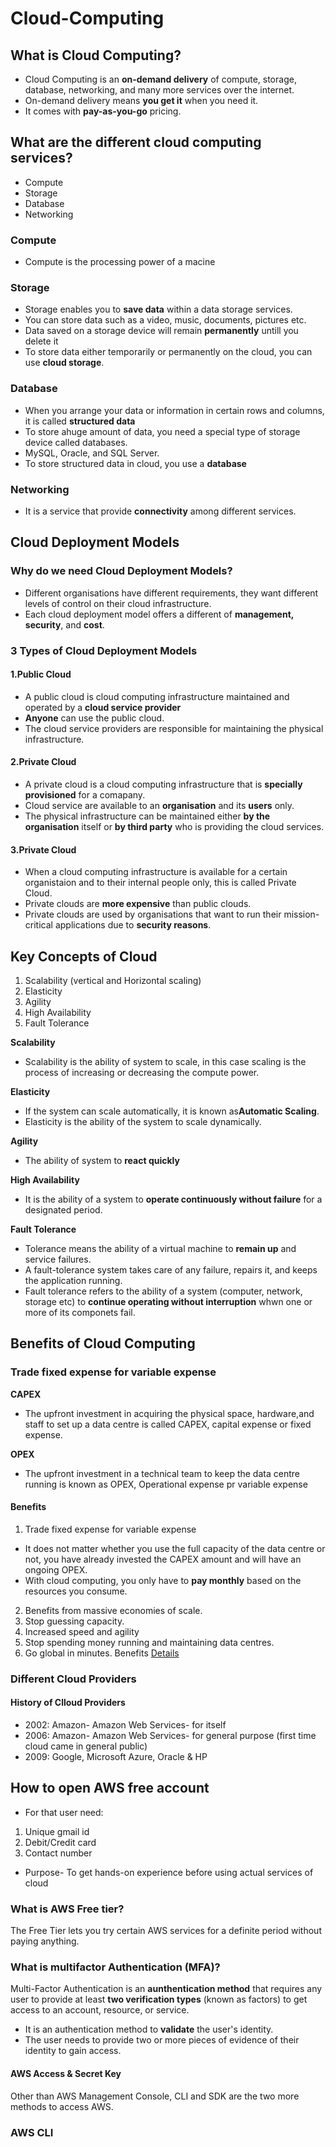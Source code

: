 # Cloud-Computing

## What is Cloud Computing?
* Cloud Computing is an **on-demand delivery** of compute, storage, database, networking, and many more services over the internet.
* On-demand delivery means **you get it** when you need it.
* It comes with **pay-as-you-go** pricing.

## What are the different cloud computing services?
* Compute
* Storage
* Database
* Networking

### Compute
* Compute is the processing power of a macine

### Storage
* Storage enables you to **save data** within a data storage services.
* You can store data such as a video, music, documents, pictures etc.
* Data saved on a storage device will remain **permanently** untill you delete it
* To store data either temporarily or permanently on the cloud, you can use **cloud storage**.

### Database
* When you arrange your data or information in certain rows and columns, it is called **structured data**
* To store ahuge amount of data, you need a special type of storage device called databases.
* MySQL, Oracle, and SQL Server.
* To store structured data in cloud, you use a **database**

### Networking
* It is a service that provide **connectivity** among different services.

## Cloud Deployment Models
### Why do we need Cloud Deployment Models?
* Different organisations have different requirements, they want different levels of control on their cloud infrastructure.
* Each cloud deployment model offers a different of **management, security**, and **cost**.

### 3 Types of Cloud Deployment Models
#### 1.Public Cloud
* A public cloud is cloud computing infrastructure maintained and operated by a **cloud service provider**
* **Anyone** can use the public cloud.
* The cloud service providers are responsible for maintaining the physical infrastructure.

#### 2.Private Cloud
* A private cloud is a cloud computing infrastructure that is **specially provisioned** for a comapany.
* Cloud service are available to an **organisation** and its **users** only.
* The physical infrastructure can be maintained either **by the organisation** itself or **by third party** who is providing the cloud services.

#### 3.Private Cloud
* When a cloud computing infrastructure is available for a certain organistaion and to their internal people only, this is called Private Cloud.
* Private clouds are **more expensive** than public clouds.
* Private clouds are used by organisations that want to run their mission-critical applications due to **security reasons**.

## Key Concepts of Cloud
1. Scalability (vertical and Horizontal scaling)
2. Elasticity
3. Agility
4. High Availability
5. Fault Tolerance 

**Scalability**
* Scalability is the ability of system to scale, in this case scaling is the process of increasing or decreasing the compute power.

**Elasticity**
* If the system can scale automatically, it is known as**Automatic Scaling**.
* Elasticity is the ability of the system to scale dynamically.

**Agility**
* The ability of system to **react quickly**

**High Availability**
* It is the ability of a system to **operate continuously without failure** for a designated period.

**Fault Tolerance**
* Tolerance means the ability of a virtual machine to **remain up** and service failures.
* A fault-tolerance system takes care of any failure, repairs it, and keeps the application running.
* Fault tolerance refers to the ability of a system (computer, network, storage etc) to **continue operating without interruption** whwn one or more of its componets fail.

## Benefits of Cloud Computing
### Trade fixed expense for variable expense
**CAPEX**
* The upfront investment in acquiring the physical space, hardware,and staff to set up a data centre is called CAPEX, capital expense or fixed expense.

**OPEX**
* The upfront investment in a technical team to keep the data centre running is known as OPEX, Operational expense pr variable expense

#### Benefits 
1. Trade fixed expense for variable expense
* It does not matter whether you use the full capacity  of the data centre or not, you have already invested the CAPEX amount and will have an ongoing OPEX.
* With cloud computing, you only have to **pay monthly** based on the resources you consume.  
2. Benefits from massive economies of scale.
3. Stop guessing capacity.
4. Increased speed and agility
5. Stop spending money running and maintaining data centres.
6. Go global in minutes.
Benefits [Details](https://docs.aws.amazon.com/whitepapers/latest/aws-overview/six-advantages-of-cloud-computing.html)

### Different Cloud Providers
#### History of Clloud Providers
* 2002: Amazon- Amazon Web Services- for itself
* 2006: Amazon- Amazon Web Services- for general purpose (first time cloud came in general public)
* 2009: Google, Microsoft Azure, Oracle & HP

## How to open AWS free account
* For that user need:
1. Unique gmail id
2. Debit/Credit card
3. Contact number

* Purpose- To get hands-on experience before using actual services of cloud

### What is AWS Free tier?
The Free Tier lets you try certain AWS services for a definite period without paying anything. 

### What is multifactor Authentication (MFA)?
Multi-Factor Authentication is an **aunthentication method** that requires any user to provide at least **two verification types** (known as factors) to get access to an account, resource, or service.
* It is an authentication method to **validate** the user's identity.
* The user needs to provide two or more pieces of evidence of their identity to gain access.

#### AWS Access & Secret Key
Other than AWS Management Console, CLI and SDK are the two more methods to access AWS.

### AWS CLI


